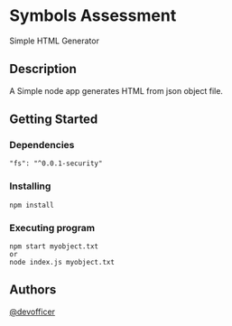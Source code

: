 # Symbols Assessment

Simple HTML Generator

## Description

A Simple node app generates HTML from json object file.

## Getting Started

### Dependencies

```
"fs": "^0.0.1-security"
```

### Installing

```
npm install
```

### Executing program

```
npm start myobject.txt
or
node index.js myobject.txt
```

## Authors

[@devofficer](https://github.com/devofficer)
